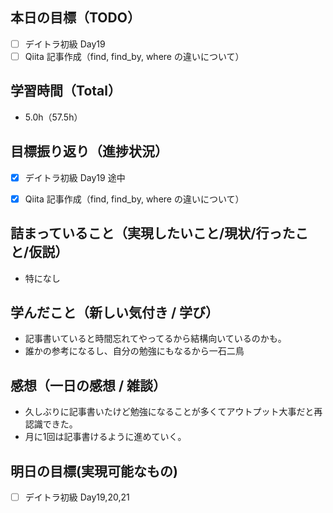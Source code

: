 ## 本日の目標（TODO）

- [ ] デイトラ初級 Day19
- [ ] Qiita 記事作成（find, find_by, where の違いについて）

## 学習時間（Total）

- 5.0h（57.5h）

## 目標振り返り（進捗状況）

- [x] デイトラ初級 Day19 途中
- [x] Qiita 記事作成（find, find_by, where の違いについて）


## 詰まっていること（実現したいこと/現状/行ったこと/仮説）

- 特になし

## 学んだこと（新しい気付き / 学び）

- 記事書いていると時間忘れてやってるから結構向いているのかも。
- 誰かの参考になるし、自分の勉強にもなるから一石二鳥

## 感想（一日の感想 / 雑談）

- 久しぶりに記事書いたけど勉強になることが多くてアウトプット大事だと再認識できた。
- 月に1回は記事書けるように進めていく。

## 明日の目標(実現可能なもの)

- [ ] デイトラ初級 Day19,20,21
